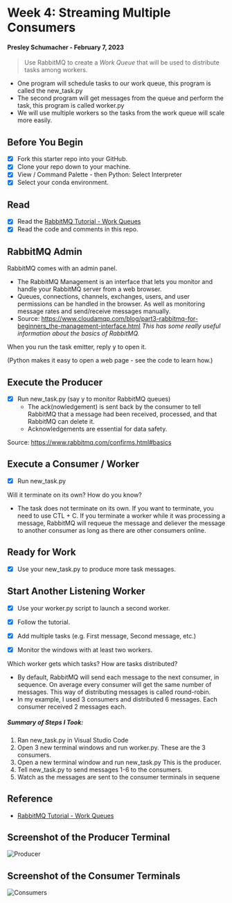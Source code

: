 # Week 4: Streaming Multiple Consumers
#### Presley Schumacher - February 7, 2023

> Use RabbitMQ to create a _Work Queue_ that will be used to distribute tasks among workers.

* One program will schedule tasks to our work queue, this program is called the new_task.py
* The second program will get messages from the queue and perform the task, this program is called worker.py
* We will use multiple workers so the tasks from the work queue will scale more easily.

## Before You Begin

- [x] Fork this starter repo into your GitHub.
- [x] Clone your repo down to your machine.
- [x] View / Command Palette - then Python: Select Interpreter
- [x] Select your conda environment. 

## Read

- [x] Read the [RabbitMQ Tutorial - Work Queues](https://www.rabbitmq.com/tutorials/tutorial-two-python.html)
- [x] Read the code and comments in this repo.

## RabbitMQ Admin 

RabbitMQ comes with an admin panel.
* The RabbitMQ Management is an interface that lets you monitor and handle your RabbitMQ server from a web browser.
* Queues, connections, channels, exchanges, users, and user permissions can be handled in the browser. As well as monitoring message rates and send/receive messages manually.
* Source: https://www.cloudamqp.com/blog/part3-rabbitmq-for-beginners_the-management-interface.html _This has some really useful information about the basics of RabbitMQ._

When you run the task emitter, reply y to open it. 

(Python makes it easy to open a web page - see the code to learn how.)

## Execute the Producer

- [x] Run new_task.py (say y to monitor RabbitMQ queues)
  * The ack(nowledgement) is sent back by the consumer to tell RabbitMQ that a message had been     received, processed, and that RabbitMQ can delete it.
  * Acknowledgements are essential for data safety.

Source: https://www.rabbitmq.com/confirms.html#basics

## Execute a Consumer / Worker

- [x] Run new_task.py

Will it terminate on its own? How do you know? 
  * The task does not terminate on its own. If you want to terminate, you need to use CTL + C. If you terminate a worker while it was processing a message, RabbitMQ will requeue the message and deliever the message to another consumer as long as there are other consumers online.

## Ready for Work

- [x] Use your new_task.py to produce more task messages.

## Start Another Listening Worker 

- [x] Use your worker.py script to launch a second worker. 

- [x] Follow the tutorial. 
- [x] Add multiple tasks (e.g. First message, Second message, etc.)
- [x] Monitor the windows with at least two workers. 

Which worker gets which tasks? How are tasks distributed? 
  * By default, RabbitMQ will send each message to the next consumer, in sequence. On average every consumer will get the same number of messages. This way of distributing messages is called round-robin. 
  * In my example, I used 3 consumers and distributed 6 messages. Each consumer received 2 messages each.

##### Summary of Steps I Took:
1. Ran new_task.py in Visual Studio Code
2. Open 3 new terminal windows and run worker.py. These are the 3 consumers.
4. Open a new terminal window and run new_task.py This is the producer.
6. Tell new_task.py to send messages 1-6 to the consumers.
7. Watch as the messages are sent to the consumer terminals in sequene

## Reference

- [RabbitMQ Tutorial - Work Queues](https://www.rabbitmq.com/tutorials/tutorial-two-python.html)


## Screenshot of the Producer Terminal

![Producer](https://user-images.githubusercontent.com/105391626/217336006-5cd8790a-b49a-49cd-b975-7a1e6307606c.png)

## Screenshot of the Consumer Terminals

![Consumers](https://user-images.githubusercontent.com/105391626/217336108-a8ec5e57-eced-4f21-bc30-efc35bc64dcd.png)
